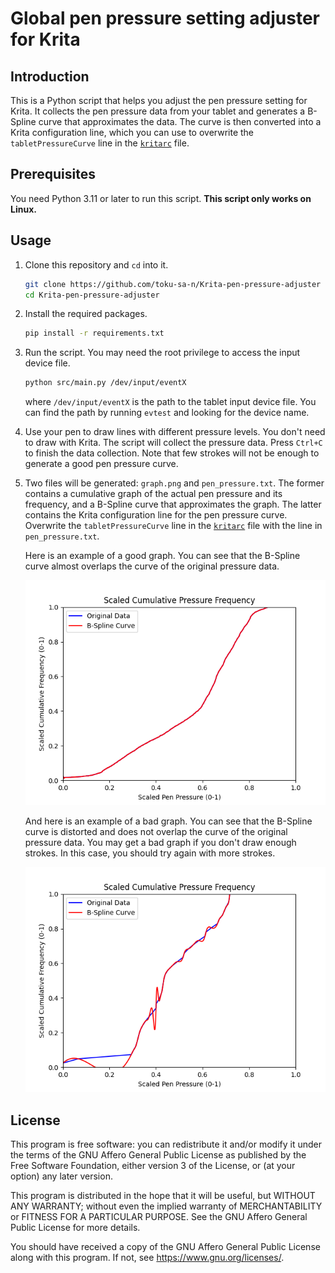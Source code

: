 # Global pen pressure setting adjuster for Krita

## Introduction

This is a Python script that helps you adjust the pen pressure setting for Krita. It collects the pen pressure data from your tablet and generates a B-Spline curve that approximates the data. The curve is then converted into a Krita configuration line, which you can use to overwrite the `tabletPressureCurve` line in the [`kritarc`](https://docs.krita.org/en/reference_manual/preferences.html) file.

## Prerequisites

You need Python 3.11 or later to run this script. **This script only works on Linux.**

## Usage

1. Clone this repository and `cd` into it.

    ```bash
    git clone https://github.com/toku-sa-n/Krita-pen-pressure-adjuster
    cd Krita-pen-pressure-adjuster
    ```

2. Install the required packages.

    ```bash
    pip install -r requirements.txt
    ```

3. Run the script. You may need the root privilege to access the input device file.

    ```bash
    python src/main.py /dev/input/eventX
    ```

    where `/dev/input/eventX` is the path to the tablet input device file. You can find the path by running `evtest` and looking for the device name.

4. Use your pen to draw lines with different pressure levels. You don't need to draw with Krita. The script will collect the pressure data. Press `Ctrl+C` to finish the data collection. Note that few strokes will not be enough to generate a good pen pressure curve.

5. Two files will be generated: `graph.png` and `pen_pressure.txt`. The former contains a cumulative graph of the actual pen pressure and its frequency, and a B-Spline curve that approximates the graph. The latter contains the Krita configuration line for the pen pressure curve.     Overwrite the `tabletPressureCurve` line in the [`kritarc`](https://docs.krita.org/en/reference_manual/preferences.html) file with the line in `pen_pressure.txt`.

    Here is an example of a good graph. You can see that the B-Spline curve almost overlaps the curve of the original pressure data.

    ![A good graph where the B-Spline curve almost overlaps the curve of the original pressure data.](examples/good_graph.png)

    And here is an example of a bad graph. You can see that the B-Spline curve is distorted and does not overlap the curve of the original pressure data. You may get a bad graph if you don't draw enough strokes. In this case, you should try again with more strokes.

    ![A bad graph where the B-Spline curve is distorted and does not overlap the curve of the original pressure data.](examples/bad_graph.png)

## License

This program is free software: you can redistribute it and/or modify it under the terms of the GNU Affero General Public License as published by the Free Software Foundation, either version 3 of the License, or (at your option) any later version.

This program is distributed in the hope that it will be useful, but WITHOUT ANY WARRANTY; without even the implied warranty of MERCHANTABILITY or FITNESS FOR A PARTICULAR PURPOSE.  See the GNU Affero General Public License for more details.

You should have received a copy of the GNU Affero General Public License along with this program.  If not, see <https://www.gnu.org/licenses/>.
